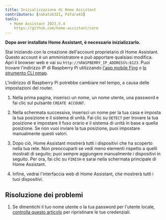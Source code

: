 ```yaml
---
title: Inizializzazione di Home Assistant
contributors: [nakata5321, PaTara43]
tools:
  - Home Assistant 2023.5.4
    https://github.com/home-assistant/core
---
```


**Dopo aver installato Home Assistant, è necessario inizializzarlo.**

<robo-wiki-picture src="home-assistant/ha_init.png" />

Stai iniziando con la creazione dell'account proprietario di Home Assistant. Questo account è un amministratore e può apportare qualsiasi modifica. Apri il browser web e vai su `http://%RASPBERRY_IP_ADDRESS%:8123`. Puoi trovare l'indirizzo IP di Raspberry Pi utilizzando [l'app mobile Fing](https://www.fing.com/products) o [lo strumento CLI nmap](https://vitux.com/find-devices-connected-to-your-network-with-nmap/).

<robo-wiki-note type="note">L'indirizzo di Raspberry Pi potrebbe cambiare nel tempo, a causa delle impostazioni del router.</robo-wiki-note>

<robo-wiki-video autoplay loop controls :videos="[{src: 'https://cloudflare-ipfs.com/ipfs/QmYd1Mh2VHVyF3WgvFsN3NFkozXscnCVmEV2YG86UKtK3C', type:'mp4'}]" />

1. Nella prima pagina, inserisci un nome, un nome utente, una password e fai clic sul pulsante `CREATE ACCOUNT`.

2. Nella schermata successiva, inserisci un nome per la tua casa e imposta la tua posizione e il sistema di unità. Fai clic su `DETECT` per trovare la tua posizione e impostare il fuso orario e il sistema di unità in base a quella posizione. Se non vuoi inviare la tua posizione, puoi impostare manualmente questi valori.

3. Dopo ciò, Home Assistant mostrerà tutti i dispositivi che ha scoperto nella tua rete. Non preoccuparti se vedi meno elementi rispetto a quelli mostrati di seguito; puoi sempre aggiungere manualmente i dispositivi in seguito. Per ora, fai clic su `FINISH` e sarai nella schermata principale di Home Assistant.

4. Infine, vedrai l'interfaccia web di Home Assistant, che mostrerà tutti i tuoi dispositivi. 


## Risoluzione dei problemi

1. Se dimentichi il tuo nome utente o la tua password per l'utente locale, [controlla questo articolo](https://www.home-assistant.io/docs/locked_out/) per ripristinare le tue credenziali.
